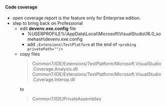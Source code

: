 #### Code coverage
* open coverage report is the feature only for Enterprise edition.
* step to bring back on Professional
  * edit **devenv.exe.config** file
    * %USERPROFILE%\AppData\Local\Microsoft\VisualStudio\16.0_somehash\devenv.exe.config
    * add `;Extensions\TestPlatform` at the end of `<probing privatePath=""/>`
  * copy files 
    > Common7/IDE/Extensions/TestPlatform/Microsoft.VisualStudio.Coverage.Analysis.dll
    > Common7/IDE/Extensions/TestPlatform/Microsoft.VisualStudio.Coverage.Interop.dll 
    >
    to
    > Common7/IDE/PrivateAssemblies
